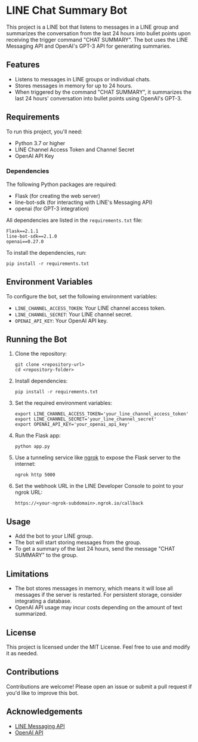 # LINE Chat Summary Bot

This project is a LINE bot that listens to messages in a LINE group and summarizes the conversation from the last 24 hours into bullet points upon receiving the trigger command "CHAT SUMMARY". The bot uses the LINE Messaging API and OpenAI's GPT-3 API for generating summaries.

## Features

- Listens to messages in LINE groups or individual chats.
- Stores messages in memory for up to 24 hours.
- When triggered by the command "CHAT SUMMARY", it summarizes the last 24 hours' conversation into bullet points using OpenAI's GPT-3.

## Requirements

To run this project, you'll need:

- Python 3.7 or higher
- LINE Channel Access Token and Channel Secret
- OpenAI API Key

### Dependencies

The following Python packages are required:

- Flask (for creating the web server)
- line-bot-sdk (for interacting with LINE's Messaging API)
- openai (for GPT-3 integration)

All dependencies are listed in the `requirements.txt` file:

```
Flask==2.1.1
line-bot-sdk==2.1.0
openai==0.27.0
```

To install the dependencies, run:

```
pip install -r requirements.txt
```

## Environment Variables

To configure the bot, set the following environment variables:

- `LINE_CHANNEL_ACCESS_TOKEN`: Your LINE channel access token.
- `LINE_CHANNEL_SECRET`: Your LINE channel secret.
- `OPENAI_API_KEY`: Your OpenAI API key.

## Running the Bot

1. Clone the repository:

   ```
   git clone <repository-url>
   cd <repository-folder>
   ```

2. Install dependencies:

   ```
   pip install -r requirements.txt
   ```

3. Set the required environment variables:

   ```
   export LINE_CHANNEL_ACCESS_TOKEN='your_line_channel_access_token'
   export LINE_CHANNEL_SECRET='your_line_channel_secret'
   export OPENAI_API_KEY='your_openai_api_key'
   ```

4. Run the Flask app:

   ```
   python app.py
   ```

5. Use a tunneling service like [ngrok](https://ngrok.com/) to expose the Flask server to the internet:

   ```
   ngrok http 5000
   ```

6. Set the webhook URL in the LINE Developer Console to point to your ngrok URL:

   ```
   https://<your-ngrok-subdomain>.ngrok.io/callback
   ```

## Usage

- Add the bot to your LINE group.
- The bot will start storing messages from the group.
- To get a summary of the last 24 hours, send the message "CHAT SUMMARY" to the group.

## Limitations

- The bot stores messages in memory, which means it will lose all messages if the server is restarted. For persistent storage, consider integrating a database.
- OpenAI API usage may incur costs depending on the amount of text summarized.

## License

This project is licensed under the MIT License. Feel free to use and modify it as needed.

## Contributions

Contributions are welcome! Please open an issue or submit a pull request if you'd like to improve this bot.

## Acknowledgements

- [LINE Messaging API](https://developers.line.biz/en/services/messaging-api/)
- [OpenAI API](https://openai.com/api/)

